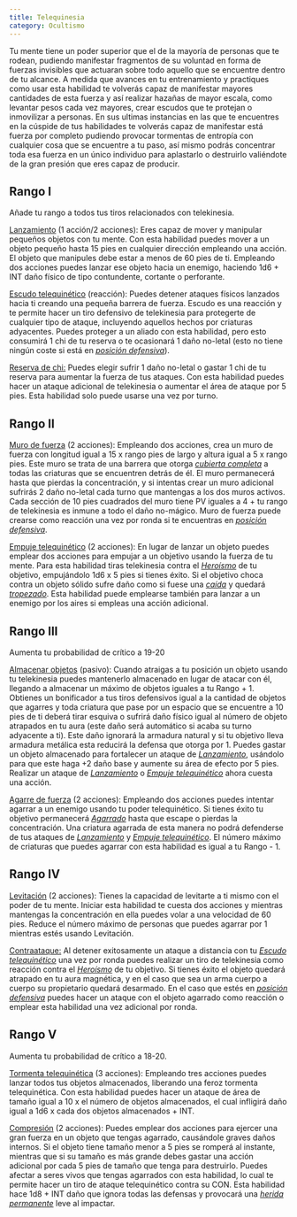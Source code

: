 ```yaml
---
title: Telequinesia
category: Ocultismo
---
```


Tu mente tiene un poder superior que el de la mayoría de personas que te rodean, pudiendo manifestar fragmentos de su voluntad en forma de fuerzas invisibles que actuaran sobre todo aquello que se encuentre dentro de tu alcance. A medida que avances en tu entrenamiento y practiques como usar esta habilidad te volverás capaz de manifestar mayores cantidades de esta fuerza y así realizar hazañas de mayor escala, como levantar pesos cada vez mayores, crear escudos que te protejan o inmovilizar a personas. En sus ultimas instancias en las que te encuentres en la cúspide de tus habilidades te volverás capaz de manifestar está fuerza por completo pudiendo provocar tormentas de entropía con cualquier cosa que se encuentre a tu paso, así mismo podrás concentrar toda esa fuerza en un único individuo para aplastarlo o destruirlo valiéndote de la gran presión que eres capaz de producir.

## Rango I

Añade tu rango a todos tus tiros relacionados con telekinesia.

<u>Lanzamiento</u> (1 acción/2 acciones): Eres capaz de mover y manipular pequeños objetos con tu mente. Con esta habilidad puedes mover a un objeto pequeño hasta 15 pies en cualquier dirección empleando una acción. El objeto que manipules debe estar a menos de 60 pies de ti. Empleando dos acciones puedes lanzar ese objeto hacia un enemigo, haciendo 1d6 + INT daño físico de tipo contundente, cortante o perforante. 

<u>Escudo telequinético</u> (reacción): Puedes detener ataques físicos lanzados hacia ti creando una pequeña barrera de fuerza. Escudo es una reacción y te permite hacer un tiro defensivo de telekinesia para protegerte de cualquier tipo de ataque, incluyendo aquellos hechos por criaturas adyacentes. Puedes proteger a un aliado con esta habilidad, pero esto consumirá 1 chi de tu reserva o te ocasionará 1 daño no-letal (esto no tiene ningún coste si está en *[posición defensiva](https://raldamain.com/rules/Reglas%20principales/reglas%20de%20combate.html#acción-de-movimiento)*).

<u>Reserva de chi:</u>  Puedes elegir sufrir 1 daño no-letal o gastar 1 chi de tu reserva para aumentar la fuerza de tus ataques. Con esta habilidad puedes hacer un ataque adicional de telekinesia o aumentar el área de ataque por 5 pies. Esta habilidad solo puede usarse una vez por turno.

## Rango II

<u>Muro de fuerza</u> (2 acciones): Empleando dos acciones, crea un muro de fuerza con longitud igual a 15 x rango pies de largo y altura igual a 5 x rango pies. Este muro se trata de una barrera que otorga *[cubierta completa](https://raldamain.com/rules/Reglas%20principales/reglas%20de%20combate.html#cubierta)* a todas las criaturas que se encuentren detrás de él. El muro permanecerá hasta que pierdas la concentración, y si intentas crear un muro adicional sufrirás 2 daño no-letal cada turno que mantengas a los dos muros activos. Cada sección de 10 pies cuadrados del muro tiene PV iguales a 4 + tu rango de telekinesia es inmune a todo el daño no-mágico. Muro de fuerza puede crearse como reacción una vez por ronda si te encuentras en *[posición defensiva](https://raldamain.com/rules/Reglas%20principales/reglas%20de%20combate.html#acción-de-movimiento)*.

<u>Empuje telequinético</u> (2 acciones): En lugar de lanzar un objeto puedes emplear dos acciones para empujar a un objetivo usando la fuerza de tu mente. Para esta habilidad tiras telekinesia contra el *[Heroísmo](https://raldamain.com/rules/Crear%20personajes/talentos.html#heroísmo-fue)* de tu objetivo, empujándolo 1d6 x 5 pies si tienes éxito. Si el objetivo choca contra un objeto sólido sufre daño como si fuese una *[caída](https://raldamain.com/rules/Reglas%20principales/reglas%20de%20combate.html#caídas)* y quedará *[tropezado](https://raldamain.com/rules/Reglas%20principales/Efectos%20de%20estado.html#tropezada)*. Esta habilidad puede emplearse también para lanzar a un enemigo por los aires si empleas una acción adicional.

## Rango III

Aumenta tu probabilidad de crítico a 19-20

<u>Almacenar objetos</u> (pasivo): Cuando atraigas a tu posición un objeto usando tu telekinesia puedes mantenerlo almacenado en lugar de atacar con él, llegando a almacenar un máximo de objetos iguales a tu Rango + 1. Obtienes un bonificador a tus tiros defensivos igual a la cantidad de objetos que agarres y toda criatura que pase por un espacio que se encuentre a 10 pies de ti deberá tirar esquiva o sufrirá daño físico igual al número de objeto atrapados en tu aura (este daño será automático si acaba su turno adyacente a ti). Este daño ignorará la armadura natural y si tu objetivo lleva armadura metálica esta reducirá la defensa que otorga por 1. Puedes gastar un objeto almacenado para fortalecer un ataque de *[Lanzamiento](https://raldamain.com/rules/Rangos/Ocultismo/telekinesia.html#rango-i)*, usándolo para que este haga +2 daño base y aumente su área de efecto por 5 pies. Realizar un ataque de *[Lanzamiento](https://raldamain.com/rules/Rangos/Ocultismo/telekinesia.html#rango-i)* o *[Empuje telequinético](https://raldamain.com/rules/Rangos/Ocultismo/telekinesia.html#rango-ii)* ahora cuesta una acción.

<u>Agarre de fuerza</u> (2 acciones): Empleando dos acciones puedes intentar agarrar a un enemigo usando tu poder telequinético. Si tienes éxito tu objetivo permanecerá *[Agarrado](https://raldamain.com/rules/Reglas%20principales/Efectos%20de%20estado.html#agarrada)* hasta que escape o pierdas la concentración. Una criatura agarrada de esta manera no podrá defenderse de tus ataques de *[Lanzamiento](https://raldamain.com/rules/Rangos/Ocultismo/telekinesia.html#rango-i)* y *[Empuje telequinético](https://raldamain.com/rules/Rangos/Ocultismo/telekinesia.html#rango-ii)*. El número máximo de criaturas que puedes agarrar con esta habilidad es igual a tu Rango - 1.

## Rango IV

<u>Levitación</u> (2 acciones): Tienes la capacidad de levitarte a ti mismo con el poder de tu mente. Iniciar esta habilidad te cuesta dos acciones y mientras mantengas la concentración en ella puedes volar a una velocidad de 60 pies. Reduce el número máximo de personas que puedes agarrar por 1 mientras estés usando Levitación.

<u>Contraataque:</u> Al detener exitosamente un ataque a distancia con tu *[Escudo telequinético](https://raldamain.com/rules/Rangos/Ocultismo/telekinesia.html#rango-i)* una vez por ronda puedes realizar un tiro de telekinesia como reacción contra el *[Heroísmo](https://raldamain.com/rules/Crear%20personajes/talentos.html#heroísmo-fue)* de tu objetivo. Si tienes éxito el objeto quedará atrapado en tu aura magnética, y en el caso que sea un arma cuerpo a cuerpo su propietario quedará desarmado. En el caso que estés en *[posición defensiva](https://raldamain.com/rules/Reglas%20principales/reglas%20de%20combate.html#acción-de-movimiento)* puedes hacer un ataque con el objeto agarrado como reacción o emplear esta habilidad una vez adicional por ronda.

## Rango V

Aumenta tu probabilidad de crítico a 18-20.

<u>Tormenta telequinética</u> (3 acciones): Empleando tres acciones puedes lanzar todos tus objetos almacenados, liberando una feroz tormenta telequinética. Con esta habilidad puedes hacer un ataque de área de tamaño igual a 10 x el número de objetos almacenados, el cual infligirá daño igual a 1d6 x cada dos objetos almacenados + INT.

<u>Compresión</u> (2 acciones): Puedes emplear dos acciones para ejercer una gran fuerza en un objeto que tengas agarrado, causándole graves daños internos. Si el objeto tiene tamaño menor a 5 pies se romperá al instante, mientras que si su tamaño es más grande debes gastar una acción adicional por cada 5 pies de tamaño que tenga para destruirlo. Puedes afectar a seres vivos que tengas agarrados con esta habilidad, lo cual te permite hacer un tiro de ataque telequinético contra su CON. Esta habilidad hace 1d8 + INT daño que ignora todas las defensas y provocará una *[herida permanente](https://raldamain.com/rules/Reglas%20principales/Heridas%20permanentes.html)* leve al impactar.